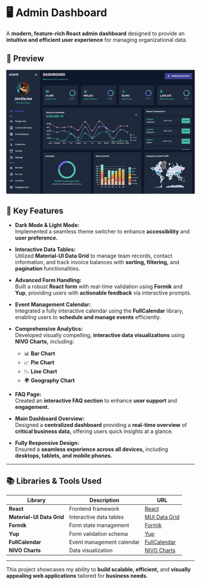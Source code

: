 # 🖥️ Admin Dashboard

A **modern, feature-rich React admin dashboard** designed to provide an **intuitive and efficient user experience** for managing organizational data.


## 📸 Preview
![Admin Dashboard Preview](https://github.com/JentleJoe/my_portfolio/blob/master/src/assets/img/dashboard.png)

## 🚀 Key Features

- **Dark Mode & Light Mode:**  
  Implemented a seamless theme switcher to enhance **accessibility** and **user preference.**

- **Interactive Data Tables:**  
  Utilized **Material-UI Data Grid** to manage team records, contact information, and track invoice balances with **sorting, filtering,** and **pagination** functionalities.

- **Advanced Form Handling:**  
  Built a robust **React form** with real-time validation using **Formik** and **Yup**, providing users with **actionable feedback** via interactive prompts.

- **Event Management Calendar:**  
  Integrated a fully interactive calendar using the **FullCalendar** library, enabling users to **schedule and manage events** efficiently.

- **Comprehensive Analytics:**  
  Developed visually compelling, **interactive data visualizations** using **NIVO Charts,** including:  
  - 📊 **Bar Chart**  
  - 📈 **Pie Chart**  
  - 📉 **Line Chart**  
  - 🌍 **Geography Chart**  

- **FAQ Page:**  
  Created an **interactive FAQ section** to enhance **user support** and **engagement.**

- **Main Dashboard Overview:**  
  Designed a **centralized dashboard** providing a **real-time overview** of **critical business data,** offering users quick insights at a glance.

- **Fully Responsive Design:**  
  Ensured a **seamless experience across all devices,** including **desktops, tablets, and mobile phones.**

---

## 📚 Libraries & Tools Used

| Library          | Description | URL |
|-----------------|-------------|----------------|
| **React** | Frontend framework | [React](https://react.dev/) |
| **Material-UI Data Grid** | Interactive data tables | [MUI Data Grid](https://mui.com/components/data-grid/) |
| **Formik** | Form state management | [Formik](https://formik.org/) |
| **Yup** | Form validation schema | [Yup](https://github.com/jquense/yup) |
| **FullCalendar** | Event management calendar | [FullCalendar](https://fullcalendar.io/) |
| **NIVO Charts** | Data visualization | [NIVO Charts](https://nivo.rocks/) |

---

This project showcases my ability to **build scalable, efficient,** and **visually appealing web applications** tailored for **business needs.**
